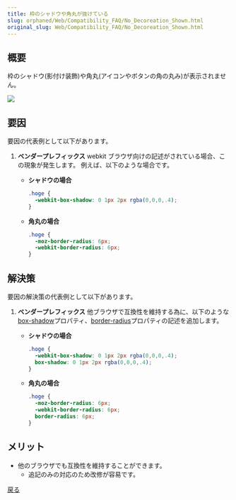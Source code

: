 ```yaml
---
title: 枠のシャドウや角丸が抜けている
slug: orphaned/Web/Compatibility_FAQ/No_Decoreation_Shown.html
original_slug: Web/Compatibility_FAQ/No_Decoreation_Shown.html
---
```


## 概要

枠のシャドウ(影付け装飾)や角丸(アイコンやボタンの角の丸み)が表示されません。

![](https://mdn.mozillademos.org/files/9987/0204.jpg)

## 要因

要因の代表例として以下があります。

1. **ベンダープレフィックス**
    webkit ブラウザ向けの記述がされている場合、この現象が発生します。
    例えば、以下のような場合です。

    - **シャドウの場合**

      ```css
      .hoge {
        -webkit-box-shadow: 0 1px 2px rgba(0,0,0,.4);
      }
      ```

    - **角丸の場合**

      ```css
      .hoge {
        -moz-border-radius: 6px;
        -webkit-border-radius: 6px;
      }
      ```

## 解決策

要因の解決策の代表例として以下があります。

1. **ベンダープレフィックス**
    他ブラウザで互換性を維持する為に、以下のような[box-shadow](/ja/docs/Web/CSS/box-shadow)プロパティ、[border-radius](/ja/docs/Web/CSS/border-radius)プロパティの記述を追加します。

    - **シャドウの場合**

      ```css
      .hoge {
        -webkit-box-shadow: 0 1px 2px rgba(0,0,0,.4);
        box-shadow: 0 1px 2px rgba(0,0,0,.4);
      }
      ```

    - **角丸の場合**

      ```css
      .hoge {
        -moz-border-radius: 6px;
        -webkit-border-radius: 6px;
        border-radius: 6px;
      }
      ```

## メリット

- 他のブラウザでも互換性を維持することができます。
  - 追記のみの対応のため改修が容易です。

[戻る](/ja/docs/Web/Compatibility_FAQ)
